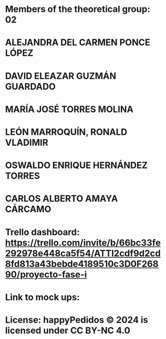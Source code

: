 # Members of the theoretical group: 02

# ALEJANDRA DEL CARMEN PONCE LÓPEZ
# DAVID ELEAZAR GUZMÁN GUARDADO
# MARÍA JOSÉ TORRES MOLINA
# LEÓN MARROQUÍN, RONALD VLADIMIR
# OSWALDO ENRIQUE HERNÁNDEZ TORRES
# CARLOS ALBERTO AMAYA CÁRCAMO

# Trello dashboard: https://trello.com/invite/b/66bc33fe292978e448ca5f54/ATTI2cdf9d2cd8fd813a43bebde4189510c3D0F26890/proyecto-fase-i

# Link to mock ups:

# License: happyPedidos © 2024 is licensed under CC BY-NC 4.0 